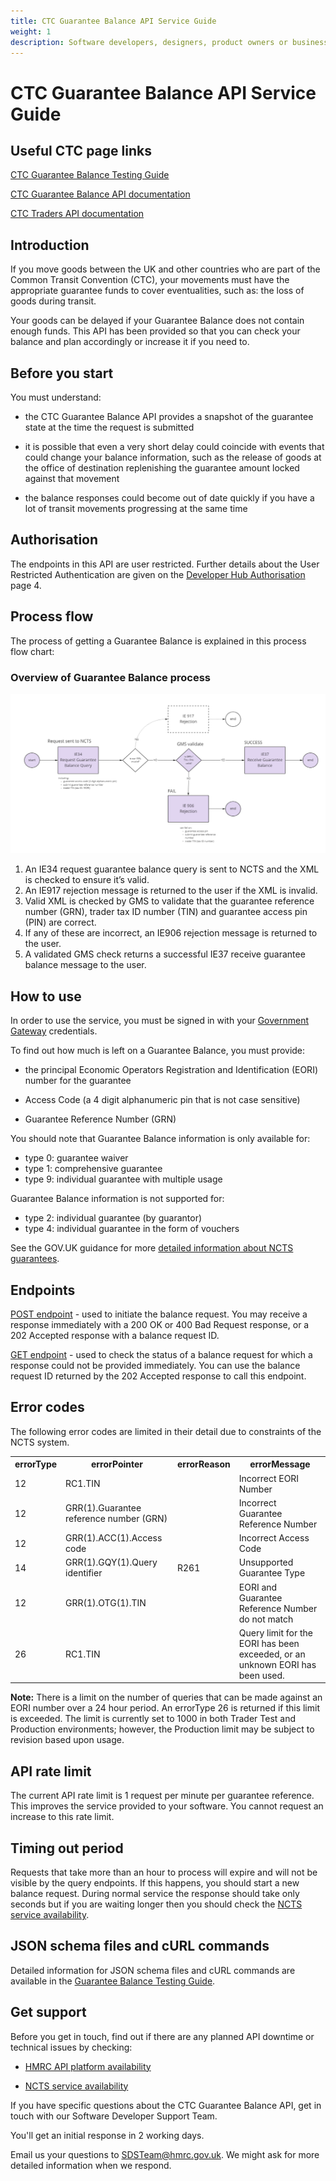 ```yaml
---
title: CTC Guarantee Balance API Service Guide
weight: 1
description: Software developers, designers, product owners or business analysts. Check your Guarantee Balance.
---
```


# CTC Guarantee Balance API Service Guide

## Useful CTC page links

[CTC Guarantee Balance Testing Guide](guides/ctc-guarantee-balance-testing-guide/)

[CTC Guarantee Balance API documentation](api-documentation/docs/api/service/common-transit-convention-guarantee-balance/1.0)

[CTC Traders API documentation](api-documentation/docs/api/service/common-transit-convention-traders/1.0)

## Introduction

If you move goods between the UK and other countries who are part of the Common Transit Convention (CTC), your movements must have the appropriate guarantee funds to cover eventualities, such as: the loss of goods during transit.

Your goods can be delayed if your Guarantee Balance does not contain enough funds. This API has been provided so that you can check your balance and plan accordingly or increase it if you need to.

## Before you start

You must understand:

- the CTC Guarantee Balance API provides a snapshot of the guarantee state at the time the request is submitted

- it is possible that even a very short delay could coincide with events that could change your balance information, such as the release of goods at the office of destination replenishing the guarantee amount locked against that movement

- the balance responses could become out of date quickly if you have a lot of transit movements progressing at the same time

## Authorisation

The endpoints in this API are user restricted. Further details about the User Restricted Authentication are given on the [Developer Hub Authorisation](api-documentation/docs/authorisation) page 4.

## Process flow

The process of getting a Guarantee Balance is explained in this process flow chart:

### Overview of Guarantee Balance process

![Guarantee Balance process](../images/Guarantee_Balance_Process.png)

1. An IE34 request guarantee balance query is sent to NCTS and the XML is checked to ensure it’s valid. 
2. An IE917 rejection message is returned to the user if the XML is invalid.
3. Valid XML is checked by GMS to validate that the guarantee reference number (GRN), trader tax ID number (TIN) and guarantee access pin (PIN) are correct. 
4. If any of these are incorrect, an IE906 rejection message is returned to the user.
5. A validated GMS check returns a successful IE37 receive guarantee balance message to the user. 

## How to use

In order to use the service, you must be signed in with your [Government Gateway](https://www.access.service.gov.uk/login/signin/creds) credentials.

To find out how much is left on a Guarantee Balance, you must provide:

- the principal Economic Operators Registration and Identification (EORI) number for the guarantee

- Access Code (a 4 digit alphanumeric pin that is not case sensitive)

- Guarantee Reference Number (GRN)

You should note that Guarantee Balance information is only available for:

-  type 0: guarantee waiver
-  type 1: comprehensive guarantee
-  type 9: individual guarantee with multiple usage

Guarantee Balance information is not supported for:

-  type 2: individual guarantee (by guarantor)
-  type 4: individual guarantee in the form of vouchers

See the GOV.UK guidance for more [detailed information about NCTS guarantees](https://www.gov.uk/government/publications/the-new-computerised-transit-system-supporting-guidance/ncts-guarantees).

## Endpoints

[POST endpoint](https://developer.tax.service.gov.uk/api-documentation/docs/api/service/common-transit-convention-guarantee-balance/1.0#Send%20a%20Balance%20Request) - used to initiate the balance request. You may receive a response immediately with a 200 OK or 400 Bad Request response, or a 202 Accepted response with a balance request ID.

[GET endpoint](https://developer.tax.service.gov.uk/api-documentation/docs/api/service/common-transit-convention-guarantee-balance/1.0#Check%20the%20status%20of%20a%20Balance%20Request) - used to check the status of a balance request for which a response could not be provided immediately. You can use the balance request ID returned by the 202 Accepted response to call this endpoint.

## Error codes

The following error codes are limited in their detail due to constraints of the NCTS system.

<table>
  <colgroup span="4"></colgroup>
  <tr>
    <th>errorType</th>
    <th>errorPointer</th>
    <th>errorReason</th>
    <th>errorMessage</th>
  </tr>
  <tr>
    <td>12</td>
    <td>RC1.TIN</td>
    <td></td>
    <td>Incorrect EORI Number</td>
  </tr>
  <tr>
    <td>12</td>
    <td>GRR(1).Guarantee reference number (GRN)</td>
    <td></td>
    <td>Incorrect Guarantee Reference Number</td>
  </tr>
  <tr>
    <td>12</td>
    <td>GRR(1).ACC(1).Access code</td>
    <td></td>
    <td>Incorrect Access Code</td>
  </tr>
  <tr>
    <td>14</td>
    <td>GRR(1).GQY(1).Query identifier</td>
    <td>R261</td>
    <td>Unsupported Guarantee Type</td>
  </tr>
  <tr>
    <td>12</td>
    <td>GRR(1).OTG(1).TIN</td>
    <td></td>
    <td>EORI and Guarantee Reference Number do not match</td>
  </tr>
  <tr>
    <td>26</td>
    <td>RC1.TIN</td>
    <td></td>
    <td>Query limit for the EORI has been exceeded, or an unknown EORI has been used.</td>
  </tr>
</table>

**Note:** There is a limit on the number of queries that can be made against an EORI number over a 24 hour period. An errorType 26 is returned if this limit is exceeded. The limit is currently set to 1000 in both Trader Test and Production environments; however, the Production limit may be subject to revision based upon usage.

## API rate limit

The current API rate limit is 1 request per minute per guarantee reference. This improves the service provided to your software. You cannot request an increase to this rate limit.

## Timing out period

Requests that take more than an hour to process will expire and will not be visible by the query endpoints. If this happens, you should start a new balance request. During normal service the response should take only seconds but if you are waiting longer then you should check the [NCTS service availability](https://www.gov.uk/government/publications/new-computerised-transit-system-service-availability-and-issues/new-computerised-transit-system-service-availability-and-issues).

## JSON schema files and cURL commands

Detailed information for JSON schema files and cURL commands are available in the [Guarantee Balance Testing Guide](guides/ctc-guarantee-balance-testing-guide/).

## Get support

Before you get in touch, find out if there are any planned API downtime or technical issues by checking:

- [HMRC API platform availability](https://api-platform-status.production.tax.service.gov.uk/?_ga=2.107563906.1463571304.1643109365-1592354348.1635936762)

- [NCTS service availability](https://www.gov.uk/government/publications/new-computerised-transit-system-service-availability-and-issues/new-computerised-transit-system-service-availability-and-issues)

If you have specific questions about the CTC Guarantee Balance API, get in touch with our Software Developer Support Team.

You&#39;ll get an initial response in 2 working days.

Email us your questions to SDSTeam@hmrc.gov.uk. We might ask for more detailed information when we respond.